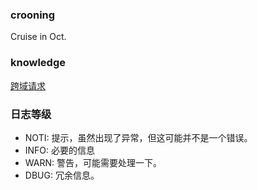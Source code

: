 
### crooning
Cruise in Oct.


### knowledge

[跨域请求](https://www.jianshu.com/p/89a377c52b48)


### 日志等级

* NOTI: 提示，虽然出现了异常，但这可能并不是一个错误。
* INFO: 必要的信息
* WARN: 警告，可能需要处理一下。
* DBUG: 冗余信息。